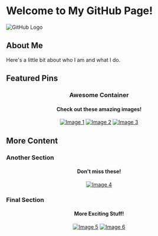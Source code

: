 # Welcome to My GitHub Page!

![GitHub Logo](https://example.com/logo.png) <!-- Replace with your image URL -->

## About Me

Here's a little bit about who I am and what I do.

## Featured Pins

<div align="center">

### Awesome Container

#### Check out these amazing images!

[![Image 1](https://example.com/image1.jpg)](https://example.com/link1)
[![Image 2](https://example.com/image2.jpg)](https://example.com/link2)
[![Image 3](https://example.com/image3.jpg)](https://example.com/link3)

</div>

## More Content

### Another Section

<div align="center">

#### Don't miss these!

[![Image 4](https://example.com/image4.jpg)](https://example.com/link4)

</div>

### Final Section

<div align="center">

#### More Exciting Stuff!

[![Image 5](https://example.com/image5.jpg)](https://example.com/link5)
[![Image 6](https://example.com/image6.jpg)](https://example.com/link6)

</div>


